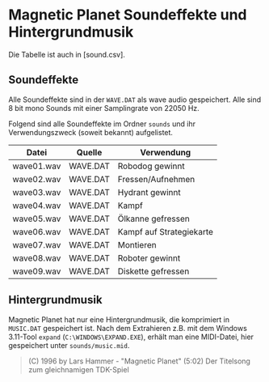 Magnetic Planet Soundeffekte und Hintergrundmusik
=================================================

Die Tabelle ist auch in [sound.csv].

Soundeffekte
------------

Alle Soundeffekte sind in der `WAVE.DAT` als wave audio gespeichert. Alle sind 8 bit mono Sounds mit einer Samplingrate von 22050 Hz.

Folgend sind alle Soundeffekte im Ordner `sounds` und ihr Verwendungszweck (soweit bekannt) aufgelistet.

Datei      | Quelle   | Verwendung
-----------|----------|-----------
wave01.wav | WAVE.DAT | Robodog gewinnt
wave02.wav | WAVE.DAT | Fressen/Aufnehmen
wave03.wav | WAVE.DAT | Hydrant gewinnt
wave04.wav | WAVE.DAT | Kampf
wave05.wav | WAVE.DAT | Ölkanne gefressen
wave06.wav | WAVE.DAT | Kampf auf Strategiekarte
wave07.wav | WAVE.DAT | Montieren
wave08.wav | WAVE.DAT | Roboter gewinnt
wave09.wav | WAVE.DAT | Diskette gefressen


Hintergrundmusik
----------------

Magnetic Planet hat nur eine Hintergrundmusik, die komprimiert in `MUSIC.DAT` gespeichert ist. Nach dem Extrahieren z.B. mit dem Windows 3.11-Tool `expand` (`C:\WINDOWS\EXPAND.EXE`), erhält man eine MIDI-Datei, hier gespeichert unter `sounds/music.mid`.

> (C) 1996 by Lars Hammer - "Magnetic Planet" (5:02)  Der Titelsong zum gleichnamigen TDK-Spiel
